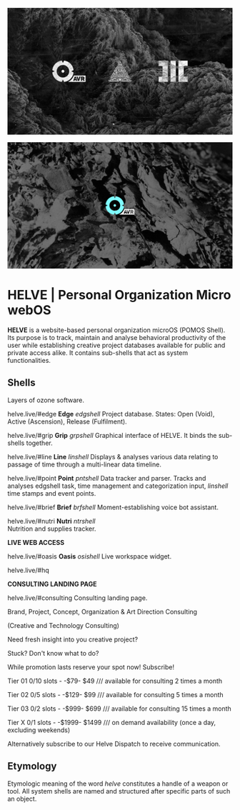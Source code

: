 ![](/splash/assets/mothnode-logo-mono.png)

![](/splash/assets/helveavr_bg.png)

# HELVE | Personal Organization Micro webOS 

**HELVE** is a website-based personal organization microOS (POMOS Shell). 
Its purpose is to track, maintain and analyse behavioral productivity of the user while establishing creative project databases available for public and private access alike. It contains sub-shells that act as system functionalities.

Shells
----------
Layers of ozone software.

helve.live/#edge
**Edge** *edgshell*	
Project database. States: Open (Void), Active (Ascension), Release (Fulfilment).

helve.live/#grip
**Grip** *grpshell*	
Graphical interface of HELVE. It binds the sub-shells together.

helve.live/#line
**Line** *linshell*
Displays & analyses various data relating to passage of time through a multi-linear data timeline.

helve.live/#point
**Point** *pntshell*
Data tracker and parser. Tracks and analyses edgshell task, time management and categorization input, *linshell* time stamps and event points.

helve.live/#brief
**Brief** *brfshell*
Moment-establishing voice bot assistant.

helve.live/#nutri
**Nutri** *ntrshell*	
Nutrition and supplies tracker.

**LIVE WEB ACCESS**

helve.live/#oasis
**Oasis** *osishell*
Live workspace widget.

helve.live/#hq

**CONSULTING LANDING PAGE**

helve.live/#consulting
Consulting landing page.

Brand, Project, Concept, Organization & Art Direction Consulting 

(Creative and Technology Consulting)


Need fresh insight into you creative project?

Stuck? Don't know what to do?


While promotion lasts reserve your spot now! Subscribe!

Tier 01 0/10 slots - -$79- $49     /// available for consulting 2 times a month

Tier 02 0/5 slots - -$129- $99     /// available for consulting 5 times a month

Tier 03 0/2 slots - -$999- $699    /// available for consulting 15 times a month

Tier X  0/1 slots - -$1999- $1499  /// on demand availability (once a day, excluding weekends)

Alternatively subscribe to our Helve Dispatch to receive communication.




Etymology
----------

Etymologic meaning of the word *helve* constitutes a handle of a weapon or tool. All system shells are named and structured after specific parts of such an object.
